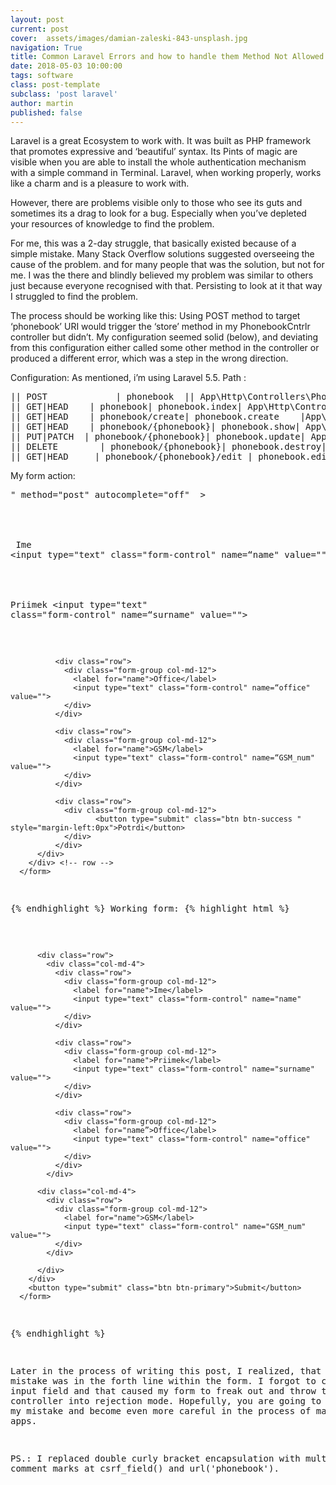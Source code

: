 ```yaml
---
layout: post
current: post
cover:  assets/images/damian-zaleski-843-unsplash.jpg
navigation: True
title: Common Laravel Errors and how to handle them Method Not Allowed HttpException
date: 2018-05-03 10:00:00
tags: software
class: post-template
subclass: 'post laravel'
author: martin
published: false
---
```



Laravel is a great Ecosystem to work with. It was built as PHP framework that promotes expressive and ‘beautiful’ syntax. Its Pints of magic are visible when you are able to install the whole authentication mechanism with a simple command in Terminal. Laravel, when working properly, works like a charm and is a pleasure to work with.

However, there are problems visible only to those who see its guts and sometimes its a drag to look for a bug. Especially when you’ve depleted your resources of knowledge to find the problem.

For me, this was a 2-day struggle, that basically existed because of a simple mistake. Many Stack Overflow solutions suggested overseeing the cause of the problem. and for many people that was the solution, but not for me. I was the there and blindly believed my problem was similar to others just because everyone recognised with that. Persisting to look at it that way I struggled to find the problem.

The process should be working like this: Using POST method to target ‘phonebook’ URI would trigger the ‘store’ method in my PhonebookCntrlr controller but didn’t. My configuration seemed solid (below), and deviating from this configuration either called some other method in the controller or produced a different error, which was a step in the wrong direction.

Configuration:
As mentioned, i’m using Laravel 5.5.
Path :
<pre>
|| POST             | phonebook  || App\Http\Controllers\PhonebookCntrlr@store| web|
|| GET|HEAD    | phonebook| phonebook.index| App\Http\Controllers\PhonebookCntrlr@index| web|
|| GET|HEAD    | phonebook/create| phonebook.create    |App\Http\Controllers\PhonebookCntrlr@create| web|
|| GET|HEAD    | phonebook/{phonebook}| phonebook.show| App\Http\Controllers\PhonebookCntrlr@show| web|
|| PUT|PATCH  | phonebook/{phonebook}| phonebook.update| App\Http\Controllers\PhonebookCntrlr@update| web|
|| DELETE        | phonebook/{phonebook}| phonebook.destroy| App\Http\Controllers\PhonebookCntrlr@destroy| web|
|| GET|HEAD     | phonebook/{phonebook}/edit | phonebook.edit| App\Http\Controllers\PhonebookCntrlr@edit| web|
</pre>

My form action:

<pre>
<form method="post" action="" method="post" autocomplete="off”  >
</pre>

An error occurred, when a ‘POST’ submission was created within a blade called create.blade.php. It was directed to target the ‘store’ method inside the Controller class, but this is the error that was presented to me:
MethodNotAllowedHttpException in RouteCollection.php line 251

When you approach StackOverflow or Laracasts community blogs there are vague suggestions like inspecting your paths and checking controllers methods. This is a reasonable suggestion because MethodNotAllowedHttpException by default signals calling an undeclared or unavailable method. Inspecting my controller and path list didn't help. Out of dispair, I compared with another working controller. No luck. This error was already a headache for laravel users back with version 5.3.

It surely isn't the form, since it was copied and adjusted from other ‘create.blade’ too. At this point, I was stuck and left with a code and didn’t know where to look for.

Following tutorials on CRUD functionality in Laravel. Finally visiting every step of creating new entries. The paths were fine, the controller too. Finally, the form. I just rewrote everything in the form and giving it just a few obligatory variables and ended up with a two-input based form. This worked!

Wait?

Database entries showed newly accumulated entry. Here are the code snippets of my two forms:

The one that did not work:
{% highlight html %}
    <form action=" <!-- url('phonebook') -->" method="post" autocomplete="off"  >
        <div class="row">
          <div class="col-md-4">
          <!-- csrf_field() -->
            <input name="_method" type="hidden" value="PATCH">
              <div class="row">
                <div class="form-group col-md-12">
                  <label for="name">Ime</label>
                  <input type="text" class="form-control" name=“name" value="">
                </div>
              </div>
              <div class="row">
                <div class="form-group col-md-12">
                  <label for="name">Priimek</label>
                  <input type="text" class="form-control" name=“surname" value="">
                </div>
              </div>

              <div class="row">
                <div class="form-group col-md-12">
                  <label for="name">Office</label>
                  <input type="text" class="form-control" name=“office" value="">
                </div>
              </div>

              <div class="row">
                <div class="form-group col-md-12">
                  <label for="name">GSM</label>
                  <input type="text" class="form-control" name=“GSM_num" value="">
                </div>
              </div>

              <div class="row">
                <div class="form-group col-md-12">
                       <button type="submit" class="btn btn-success " style="margin-left:0px">Potrdi</button>
                </div>
              </div>
          </div>
        </div> <!-- row -->
      </form>
{% endhighlight %}
Working form:
{% highlight html %}
    <form id="form1" action="<!-- url('phonebook') -->" method="post" autocomplete="off">
      <!-- csrf_field() -->

          <div class="row">
            <div class="col-md-4">
              <div class="row">
                <div class="form-group col-md-12">
                  <label for="name">Ime</label>
                  <input type="text" class="form-control" name="name" value="">
                </div>
              </div>

              <div class="row">
                <div class="form-group col-md-12">
                  <label for="name">Priimek</label>
                  <input type="text" class="form-control" name="surname"   value="">
                </div>
              </div>

              <div class="row">
                <div class="form-group col-md-12">
                  <label for="name”>Office</label>
                  <input type="text" class="form-control" name="office" value="">
                </div>
              </div>
            </div>

          <div class="col-md-4">
            <div class="row">
              <div class="form-group col-md-12">
                <label for="name">GSM</label>
                <input type="text" class="form-control" name="GSM_num" value="">
              </div>
            </div>

          </div>
        </div>
        <button type="submit" class="btn btn-primary">Submit</button>
      </form>
{% endhighlight %}

Later in the process of writing this post, I realized, that my mistake was in the forth line within the form.
I forgot to close the input field and that caused my form to freak out and throw the controller into rejection mode.
Hopefully, you are going to learn from my mistake and become even more careful in the process of making web apps.

PS.: I replaced double curly bracket encapsulation with multiline comment marks at csrf_field() and url('phonebook').
